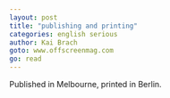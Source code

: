 ```yaml
---
layout: post
title: "publishing and printing"
categories: english serious
author: Kai Brach
goto: www.offscreenmag.com
go: read
---
```

Published in Melbourne, printed in Berlin.
